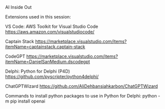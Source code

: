 AI Inside Out

Extensions used in this session:

VS Code:
AWS Toolkit for Visual Studio Code
https://aws.amazon.com/visualstudiocode/

Captain Stack
https://marketplace.visualstudio.com/items?itemName=captainstack.captain-stack

CodeGPT
https://marketplace.visualstudio.com/items?itemName=DanielSanMedium.dscodegpt

Delphi:
Python for Delphi (P4D)
https://github.com/pyscripter/python4delphi/

ChatGPTWizard
https://github.com/AliDehbansiahkarbon/ChatGPTWizard

Commands to install python packages to use in Python for Delphi:
python -m pip install openai
